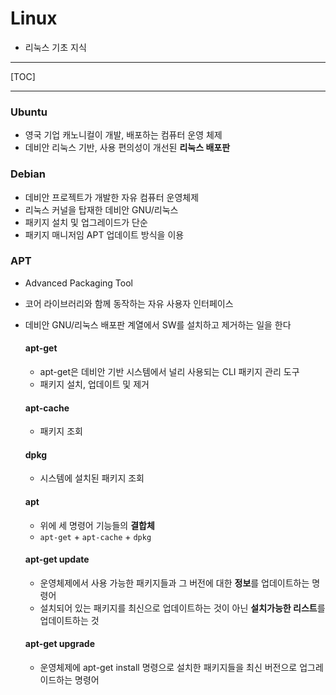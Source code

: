 # Linux

- 리눅스 기초 지식

------

[TOC]

---

### Ubuntu

- 영국 기업 캐노니컬이 개발, 배포하는 컴퓨터 운영 체제
- 데비안 리눅스 기반, 사용 편의성이 개선된 **리눅스 배포판**



### Debian

- 데비안 프로젝트가 개발한 자유 컴퓨터 운영체제
- 리눅스 커널을 탑재한 데비안 GNU/리눅스
- 패키지 설치 및 업그레이드가 단순
- 패키지 매니저임 APT 업데이트 방식을 이용



### APT

- Advanced Packaging Tool

- 코어 라이브러리와 함께 동작하는 자유 사용자 인터페이스

- 데비안 GNU/리눅스 배포판 계열에서 SW를 설치하고 제거하는 일을 한다

  #### apt-get

  - apt-get은 데비안 기반 시스템에서 널리 사용되는 CLI 패키지 관리 도구
  - 패키지 설치, 업데이트 및 제거

  #### apt-cache

  - 패키지 조회

  #### dpkg 

  - 시스템에 설치된 패키지 조회

  #### apt

  - 위에 세 명령어 기능들의 **결합체**
  - `apt-get` + `apt-cache` + `dpkg`

  #### apt-get update

  - 운영체제에서 사용 가능한 패키지들과 그 버전에 대한 **정보**를 업데이트하는 명령어
  - 설치되어 있는 패키지를 최신으로 업데이트하는 것이 아닌 **설치가능한 리스트**를 업데이트하는 것

  #### apt-get upgrade

  - 운영체제에 apt-get install 명령으로 설치한 패키지들을 최신 버전으로 업그레이드하는 명령어

  


